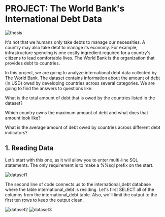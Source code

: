 # PROJECT: The World Bank's International Debt Data
![thesis](https://github.com/sichensong-99/My-Analysis-Projects/blob/master/Pics/thesis.png)

It's not that we humans only take debts to manage our necessities. A country may also take debt to manage its economy. For example, infrastructure spending is one costly ingredient required for a country's citizens to lead comfortable lives. The World Bank is the organization that provides debt to countries.

In this project, we are going to analyze international debt data collected by The World Bank. The dataset contains information about the amount of debt (in USD) owed by developing countries across several categories. We are going to find the answers to questions like:

What is the total amount of debt that is owed by the countries listed in the dataset?

Which country owns the maximum amount of debt and what does that amount look like?

What is the average amount of debt owed by countries across different debt indicators?

## 1. Reading Data

Let’s start with this one, as it will allow you to enter multi-line SQL statements. The only requirement is to make a %%sql prefix on the start. 

![dataset1](https://github.com/sichensong-99/My-Analysis-Projects/blob/master/Pics/dataset1.png)

The second line of code connects us to the international_debt database where the table international_debt is residing. Let's first SELECT all of the columns from the international_debt table. Also, we'll limit the output to the first ten rows to keep the output clean.

![dataset2](https://github.com/sichensong-99/My-Analysis-Projects/blob/master/Pics/dataset2.png)
![dataset3](https://github.com/sichensong-99/My-Analysis-Projects/blob/master/Pics/dataset3.png)



